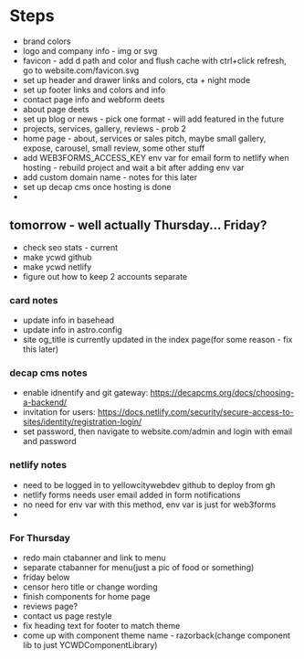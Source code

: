 # Steps

- brand colors
- logo and company info - img or svg
- favicon - add d path and color and flush cache with ctrl+click refresh, go to website.com/favicon.svg
- set up header and drawer links and colors, cta + night mode
- set up footer links and colors and info
- contact page info and webform deets
- about page deets
- set up blog or news - pick one format - will add featured in the future
- projects, services, gallery, reviews - prob 2
- home page - about, services or sales pitch, maybe small gallery, expose, carousel, small review, some other stuff
- add WEB3FORMS_ACCESS_KEY env var for email form to netlify when hosting - rebuild project and wait a bit after adding env var
- add custom domain name - notes for this later
- set up decap cms once hosting is done
-

## tomorrow - well actually Thursday... Friday?

- check seo stats - current
- make ycwd github
- make ycwd netlify
- figure out how to keep 2 accounts separate

### card notes

- update info in basehead
- update info in astro.config
- site og_title is currently updated in the index page(for some reason - fix this later)

### decap cms notes

- enable idnentify and git gateway: https://decapcms.org/docs/choosing-a-backend/
- invitation for users: https://docs.netlify.com/security/secure-access-to-sites/identity/registration-login/
- set password, then navigate to website.com/admin and login with email and password

### netlify notes

- need to be logged in to yellowcitywebdev github to deploy from gh
- netlify forms needs user email added in form notifications
- no need for env var with this method, env var is just for web3forms
-

### For Thursday

- redo main ctabanner and link to menu
- separate ctabanner for menu(just a pic of food or something)
- friday below
- censor hero title or change wording
- finish components for home page
- reviews page?
- contact us page restyle
- fix heading text for footer to match theme
- come up with component theme name - razorback(change component lib to just YCWDComponentLibrary)
